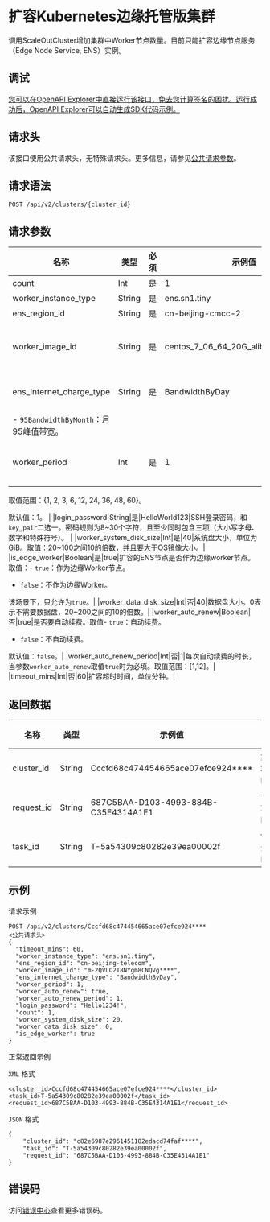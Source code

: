 # 扩容Kubernetes边缘托管版集群

调用ScaleOutCluster增加集群中Worker节点数量。目前只能扩容边缘节点服务（Edge Node Service, ENS）实例。

## 调试

[您可以在OpenAPI Explorer中直接运行该接口，免去您计算签名的困扰。运行成功后，OpenAPI Explorer可以自动生成SDK代码示例。](https://api.aliyun.com/#product=CS&api=CreateCluster&type=ROA&version=2015-12-15)

## 请求头

该接口使用公共请求头，无特殊请求头。更多信息，请参见[公共请求参数](公共请求参数t1884803.dita#concept_944293)。

## 请求语法

```
POST /api/v2/clusters/{cluster_id} 
```

## 请求参数

|名称|类型|必须|示例值|描述|
|--|--|--|---|--|
|count|Int|是|1|扩容ENS实例数量。|
|worker\_instance\_type|String|是|ens.sn1.tiny|ENS实例规格。|
|ens\_region\_id|String|是|cn-beijing-cmcc-2|ENS地域ID。|
|worker\_image\_id|String|是|centos\_7\_06\_64\_20G\_alibase\_2019\*\*\*\*|节点自定义镜像，默认使用系统镜像。当选择自定义镜像时，将取代默认系统镜像。请参见[自定义镜像](~~146647~~)。 |
|ens\_Internet\_charge\_type|String|是|BandwidthByDay|计费方式,，取值：-   `BandwidthByDay`：日峰值带宽。
-   `95BandwidthByMonth`：月95峰值带宽。 |
|worker\_period|Int|是|1|Worker节点包年包月时长，当`worker_instance_charge_type`取值为`PrePaid`时才生效且为必选值。

取值范围：\{1, 2, 3, 6, 12, 24, 36, 48, 60\}。

默认值：1。 |
|login\_password|String|是|HelloWorld123|SSH登录密码，和`key_pair`二选一。密码规则为8~30个字符，且至少同时包含三项（大小写字母、数字和特殊符号）。 |
|worker\_system\_disk\_size|Int|是|40|系统盘大小，单位为GiB。取值：20~100之间10的倍数，并且要大于OS镜像大小。|
|is\_edge\_worker|Boolean|是|true|扩容的ENS节点是否作为边缘worker节点。取值：-   `true`：作为边缘Worker节点。
-   `false`：不作为边缘Worker。

该场景下，只允许为`true`。|
|worker\_data\_disk\_size|Int|否|40|数据盘大小。0表示不需要数据盘，20~200之间的10的倍数。|
|worker\_auto\_renew|Boolean|否|true|是否要自动续费。取值-   `true`：自动续费。
-   `false`：不自动续费。

默认值：`false`。|
|worker\_auto\_renew\_period|Int|否|1|每次自动续费的时长，当参数`worker_auto_renew`取值`true`时为必填。取值范围：\[1,12\]。|
|timeout\_mins|Int|否|60|扩容超时时间，单位分钟。|

## 返回数据

|名称|类型|示例值|描述|
|--|--|---|--|
|cluster\_id|String|Cccfd68c474454665ace07efce924\*\*\*\*|集群ID。 |
|request\_id|String|687C5BAA-D103-4993-884B-C35E4314A1E1|请求ID。 |
|task\_id|String|T-5a54309c80282e39ea00002f|任务ID。 |

## 示例

请求示例

```
POST /api/v2/clusters/Cccfd68c474454665ace07efce924**** 
<公共请求头>
{
  "timeout_mins": 60,
  "worker_instance_type": "ens.sn1.tiny",
  "ens_region_id": "cn-beijing-telecom",
  "worker_image_id": "m-2QVLO2T8NYgm8CNQVg****",  
  "ens_internet_charge_type": "BandwidthByDay",
  "worker_period": 1,
  "worker_auto_renew": true,
  "worker_auto_renew_period": 1,
  "login_password": "Hello1234!",
  "count": 1,
  "worker_system_disk_size": 20,
  "worker_data_disk_size": 0,
  "is_edge_worker": true
}
```

正常返回示例

`XML` 格式

```
<cluster_id>Cccfd68c474454665ace07efce924****</cluster_id>
<task_id>T-5a54309c80282e39ea00002f</task_id>
<request_id>687C5BAA-D103-4993-884B-C35E4314A1E1</request_id>
```

`JSON` 格式

```
{
    "cluster_id": "c82e6987e2961451182edacd74faf****",
    "task_id": "T-5a54309c80282e39ea00002f",
    "request_id": "687C5BAA-D103-4993-884B-C35E4314A1E1"
}
```

## 错误码

访问[错误中心](https://error-center.aliyun.com/status/product/CS)查看更多错误码。

